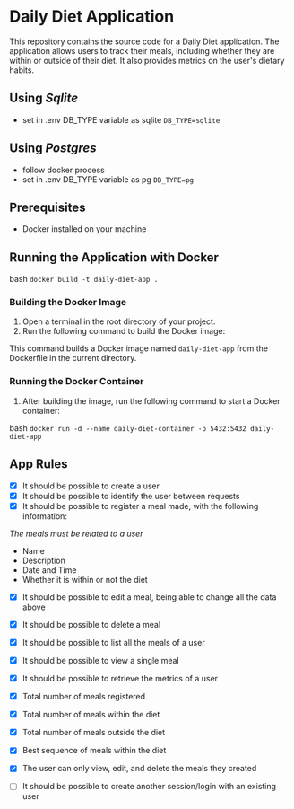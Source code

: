 # Daily Diet Application

This repository contains the source code for a Daily Diet application. The application allows users to track their meals, including whether they are within or outside of their diet. It also provides metrics on the user's dietary habits.


## Using *Sqlite*

- set in .env DB_TYPE variable as sqlite
`DB_TYPE=sqlite`

## Using *Postgres* 

- follow docker process
- set in .env DB_TYPE variable as pg
`DB_TYPE=pg`

## Prerequisites

- Docker installed on your machine

## Running the Application with Docker

bash `docker build -t daily-diet-app .`

### Building the Docker Image

1. Open a terminal in the root directory of your project.
2. Run the following command to build the Docker image:

 This command builds a Docker image named `daily-diet-app` from the Dockerfile in the current directory.

### Running the Docker Container

1. After building the image, run the following command to start a Docker container:

bash `docker run -d --name daily-diet-container -p 5432:5432 daily-diet-app`

## App Rules

- [X] It should be possible to create a user
- [X] It should be possible to identify the user between requests
- [X] It should be possible to register a meal made, with the following information:

*The meals must be related to a user*
- Name
- Description
- Date and Time
- Whether it is within or not the diet

- [X] It should be possible to edit a meal, being able to change all the data above
- [X] It should be possible to delete a meal
- [X] It should be possible to list all the meals of a user
- [X] It should be possible to view a single meal
- [X] It should be possible to retrieve the metrics of a user
- [X] Total number of meals registered
- [X] Total number of meals within the diet
- [X] Total number of meals outside the diet
- [X] Best sequence of meals within the diet

- [X] The user can only view, edit, and delete the meals they created
- [ ] It should be possible to create another session/login with an existing user
